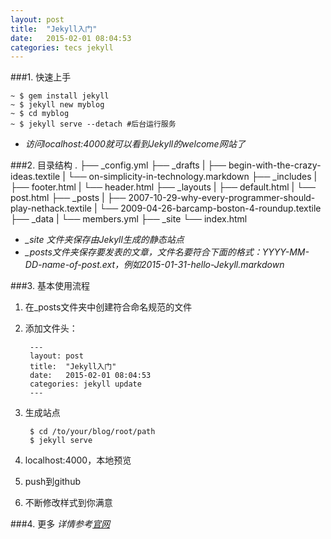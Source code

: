 ```yaml
---
layout: post
title:  "Jekyll入门"
date:   2015-02-01 08:04:53
categories: tecs jekyll
---
```


###1. 快速上手


	~ $ gem install jekyll
	~ $ jekyll new myblog
	~ $ cd myblog
	~ $ jekyll serve --detach #后台运行服务

* *访问localhost:4000就可以看到Jekyll的welcome网站了*


###2. 目录结构
	.
	├── _config.yml
	├── _drafts
	|   ├── begin-with-the-crazy-ideas.textile
	|   └── on-simplicity-in-technology.markdown
	├── _includes
	|   ├── footer.html
	|   └── header.html
	├── _layouts
	|   ├── default.html
	|   └── post.html
	├── _posts
	|   ├── 2007-10-29-why-every-programmer-should-play-nethack.textile
	|   └── 2009-04-26-barcamp-boston-4-roundup.textile
	├── _data
	|   └── members.yml
	├── _site
	└── index.html


* *_site 文件夹保存由Jekyll生成的静态站点*
* *_posts文件夹保存要发表的文章，文件名要符合下面的格式：YYYY-MM-DD-name-of-post.ext，例如2015-01-31-hello-Jekyll.markdown*


###3. 基本使用流程

1. 在_posts文件夹中创建符合命名规范的文件
2. 添加文件头：

		---
		layout: post
		title:  "Jekyll入门"
		date:   2015-02-01 08:04:53
		categories: jekyll update
		---

3. 生成站点

		$ cd /to/your/blog/root/path
		$ jekyll serve

4. localhost:4000，本地预览
5. push到github
6. 不断修改样式到你满意

###4. 更多
*详情参考[官网](http://jekyllrb.com)*
